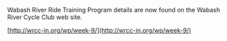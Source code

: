 Wabash River Ride Training Program details are now found on the Wabash River Cycle Club web site.

[http://wrcc-in.org/wp/week-9/](http://wrcc-in.org/wp/week-9/)